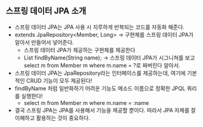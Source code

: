 ## 스프링 데이터 JPA 소개
- 스프링 데이터 JPA는 JPA 사용 시 지루하게 반복되는 코드를 자동화 해준다.
- extends JpaRepository<Member, Long> -> 구현체를 스프링 데이터 JPA가 알아서 만들어서 넣어준다.
  - 스프링 데이터 JPA가 제공하는 구현체를 제공한다
  - List<Member> findByName(String name); -> 스프링 데이터 JPA가 시그니쳐를 보고 select m from Member m where m.name = ?로 짜버린다 알아서.
- 스프링 데이터 JPA는 JpaRepository라는 인터페이스를 제공하는데, 여기에 기본적인 CRUD 기능이 모두 제공된다!
- findByName 처럼 일반화하기 어려운 기능도 메소드 이름으로 정확한 JPQL 쿼리를 실행한다!
  - select m from Member m where m.name = :name
- 결국 스프링 JPA는 JPA를 사용해서 기능을 제공할 뿐이다. 따라서 JPA 자체를 잘 이해하고 활용하는 것이 중요하다.
